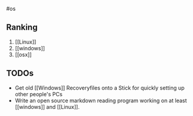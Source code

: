 #os

## Ranking

 1. [[Linux]]
 2. [[windows]]
 3. [[osx]]

## TODOs
 - Get old [[Windows]] Recoveryfiles onto a Stick for quickly setting up other people's PCs
 - Write an open source markdown reading program working on at least [[windows]] and [[Linux]].
